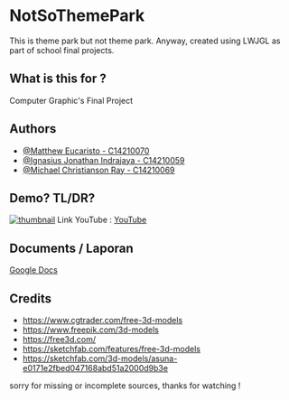 # NotSoThemePark
This is theme park but not theme park. Anyway, created using LWJGL as part of school final projects.

## What is this for ?

Computer Graphic's Final Project  



## Authors

- [@Matthew Eucaristo - C14210070](https://github.com/Matthew-Eucaristo)
- [@Ignasius Jonathan Indrajaya - C14210059](https://github.com/jo1123)
- [@Michael Christianson Ray - C14210069](https://github.com/MammaMiaaaaa)


## Demo? TL/DR?

[![thumbnail](https://github.com/Matthew-Eucaristo/GrafKom-Final-Project/assets/108221736/e05e9afb-e865-4a75-8470-134105c30651)](https://youtu.be/2BrOJkHl5D4)
Link YouTube : [YouTube](https://youtu.be/2BrOJkHl5D4)


## Documents / Laporan
[Google Docs](https://docs.google.com/document/d/1lEwboTh_juZNlTuSyEGTJ_glbkr5Gan-5unw_uSXsXc/edit)


## Credits  
- https://www.cgtrader.com/free-3d-models  
- https://www.freepik.com/3d-models  
- https://free3d.com/  
- https://sketchfab.com/features/free-3d-models
- https://sketchfab.com/3d-models/asuna-e0171e2fbed047168abd51a2000d9b3e

sorry for missing or incomplete sources, thanks for watching ! 
